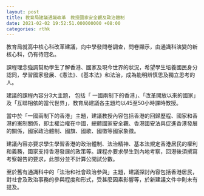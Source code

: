 ```yaml
---
layout: post
title: 教育局建議通識改革　教授國家安全觀及政治體制
date: 2021-02-02 19:52:51.000000000 +08:00
categories: rthk
---
```


教育局就高中核心科改革建議，向中學發問卷調查，問卷顯示，由通識科演變的新核心科，仍有待冠名。

課程理念強調幫助學生了解香港、國家及現今世界的狀況，希望學生培養國民身分認同，學習國家發展、《憲法》、《基本法》和法治，成為能明辨慎思及獨立思考的人。

建議的課程內容分3大主題， 包括「 一國兩制下的香港」、「改革開放以來的國家」及「互聯相依的當代世界」，教育局建議各主題均以45至50小時課時教授。

當中於「一國兩制下的香港」主題，建議教授內容包括香港的回歸歷程、國家和香港的憲制關係，即主權治權在中國，總體國家安全觀、香港國安法與促進香港發展的關係，國家政治體制、國旗、國歌、國徽等國家象徵。

建議內容亦要求學生學習香港的政治體制、法治精神、基本法規定香港居民的權利和義務，國家支持香港發展的政策等。課程亦要求學生到內地考察，回港後須撰寫考察報告的要求，此部分並不計算公開試分數。

至於舊有通識科中的「法治和社會政治參與」主題，建議探討內容包括香港居民，對社會及政治事務的參與程度和形式，受甚麼因素影響等，於新建議文件中則未有提及。
